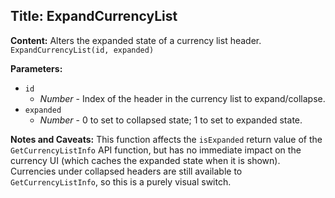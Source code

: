 ## Title: ExpandCurrencyList

**Content:**
Alters the expanded state of a currency list header.
`ExpandCurrencyList(id, expanded)`

**Parameters:**
- `id`
  - *Number* - Index of the header in the currency list to expand/collapse.
- `expanded`
  - *Number* - 0 to set to collapsed state; 1 to set to expanded state.

**Notes and Caveats:**
This function affects the `isExpanded` return value of the `GetCurrencyListInfo` API function, but has no immediate impact on the currency UI (which caches the expanded state when it is shown).
Currencies under collapsed headers are still available to `GetCurrencyListInfo`, so this is a purely visual switch.
